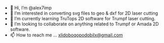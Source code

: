 - 👋 Hi, I’m @alex7imp
- 👀 I’m interested in converting svg files to geo & dxf for 2D laser cutting
- 🌱 I’m currently learning TruTops 2D software for Trumpf laser cutting.
- 💞️ I’m looking to collaborate on anything related to Trumpf or Amada 2D software.
- 📫 How to reach me ... xlidoboqopodobilx@gmail.com

<!---
alex7imp/alex7imp is a ✨ special ✨ repository because its `README.md` (this file) appears on your GitHub profile.
You can click the Preview link to take a look at your changes.
--->
